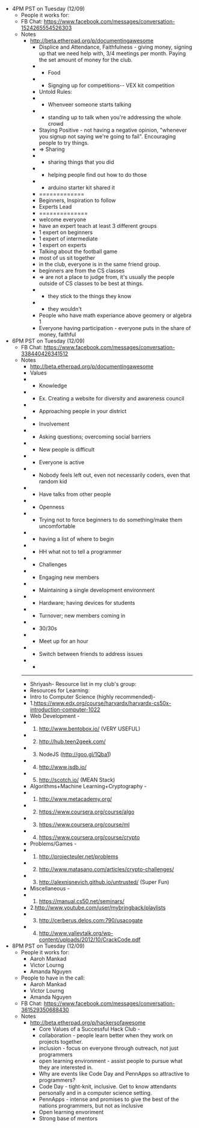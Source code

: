 

- 4PM PST on Tuesday (12/09)
  - People it works for:
  - FB Chat: https://www.facebook.com/messages/conversation-1524265554526303
  - Notes
    - http://beta.etherpad.org/p/documentingawesome
      - Displice and Attendance, Faithfulness - giving money, signing up that we need help with, 3/4 meetings per month. Paying the set amount of money for the club.
      - - Food
      - - Signging up for competitions-- VEX kit competition
      - Untold Rules:
      - - Whenveer someone starts talking
      - - standing up to talk when you're addressing the whole crowd
      - Staying Positive - not having a negative opinion, "whenever you signup not saying we're going to fail". Encouraging people to try things.
      - => Sharing
      - - sharing things that you did
      - - helping people find out how to do those
      - - arduino starter kit shared it
      - =============
      - Beginners, Inspiration to follow
      - Experts Lead
      - ==============
      - welcome everyone
      - have an expert teach at least 3 different groups
      - 1 expert on beginners
      - 1 expert of intermediate
      - 1 expert on experts
      - Talking about the football game
      - most of us sit together
      - in the club, everyone is in the same friend group.
      - beginners are from the CS classes
      - => are not a place to judge from, it's usually the people outside of CS classes to be best at things.
      - - they stick to the things they know
      - - they wouldn't
      - People who have math experiance above geomery or algebra 1
      - Everyone having participation - everyone puts in the share of money, faithful
- 6PM PST on Tuesday (12/09)
  - FB Chat: https://www.facebook.com/messages/conversation-338440426341512
  - Notes
    - http://beta.etherpad.org/p/documentingawesome
    - Values
    - * Knowledge
    - * Ex. Creating a website for diversity and awareness council
    - * Approaching people in your district
    - * Involvement
    - * Asking questions; overcoming social barriers
    - * New people is difficult
    - * Everyone is active
    - * Nobody feels left out, even not necessarily coders, even that random kid
    - * Have talks from other people
    - * Openness
    - * Trying not to force beginners to do something/make them uncomfortable
    - * having a list of where to begin
    - * HH what not to tell a programmer
    - * Challenges
    - * Engaging new members
    - * Maintaining a single development environment
    - * Hardware; having devices for students
    - * Turnover; new members coming in
    - * 30/30s
    - * Meet up for an hour
    - * Switch between friends to address issues
    - *
    - ----------------------------------------------------------
    - Shriyash- Resource list in my club's group:
    - Resources for Learning:
    - Intro to Computer Science (highly recommended)-
    - 1.https://www.edx.org/course/harvardx/harvardx-cs50x-introduction-computer-1022
    - Web Development -
    - 1. http://www.bentobox.io/ (VERY USEFUL)
    - 2. http://hub.teen2geek.com/
    - 3. NodeJS (http://goo.gl/1Qba1)
    - 4. http://www.jsdb.io/
    - 5. http://scotch.io/ (MEAN Stack)
    - Algorithms+Machine Learning+Cryptography -
    - 1. http://www.metacademy.org/
    - 2. https://www.coursera.org/course/algo
    - 3. https://www.coursera.org/course/ml
    - 4. https://www.coursera.org/course/crypto
    - Problems/Games -
    - 1. http://projecteuler.net/problems
    - 2. http://www.matasano.com/articles/crypto-challenges/
    - 3. http://alexnisnevich.github.io/untrusted/ (Super Fun)
    - Miscellaneous -
    - 1. https://manual.cs50.net/seminars/
    - 2.http://www.youtube.com/user/mybringback/playlists
    - 3. http://cerberus.delos.com:790/usacogate
    - 4. http://www.valleytalk.org/wp-content/uploads/2012/10/CrackCode.pdf
- 8PM PST on Tuesday (12/09)
  - People it works for:
    - Aaroh Mankad
    - Victor Lourng
    - Amanda Nguyen
  - People to have in the call:
    - Aaroh Mankad
    - Victor Lourng
    - Amanda Nguyen
  - FB Chat: https://www.facebook.com/messages/conversation-361529350688430
  - Notes
    - http://beta.etherpad.org/p/hackersofawesome
      - Core Values of a Successful Hack Club -
      - collaboration - people learn better when they work on projects together.
      - inclusion - focus on everyone through outreach, not just programmers
      - open learning environment - assist people to pursue what they are interested in.
      - Why are events like Code Day and PennApps so attractive to programmers?
      - Code Day - tight-knit, inclusive. Get to know attendants personally and in a computer science setting.
      - PennApps - intense and promises to give the best of the nations programmers, but not as inclusive
      - Open learning envoriment
      - Strong base of mentors
